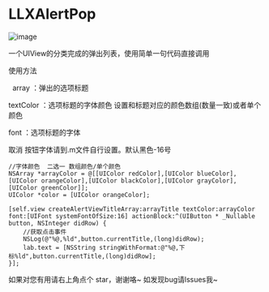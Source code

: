 # LLXAlertPop
![image](https://github.com/lilinxuan/LLXAlertPop/blob/master/弹出选项.gif)

一个UIView的分类完成的弹出列表，使用简单一句代码直接调用

使用方法

   
array ：弹出的选项标题
     
textColor ：选项标题的字体颜色 设置和标题对应的颜色数组(数量一致)或者单个颜色
     
font ：选项标题的字体
     
取消 按钮字体请到.m文件自行设置。默认黑色-16号
     
    
    //字体颜色  二选一 数组颜色/单个颜色
    NSArray *arrayColor = @[[UIColor redColor],[UIColor blueColor],[UIColor orangeColor],[UIColor blackColor],[UIColor grayColor],[UIColor greenColor]];
    UIColor *color = [UIColor orangeColor];
    
    [self.view createAlertViewTitleArray:arrayTitle textColor:arrayColor font:[UIFont systemFontOfSize:16] actionBlock:^(UIButton * _Nullable button, NSInteger didRow) {
        //获取点击事件
        NSLog(@"%@,%ld",button.currentTitle,(long)didRow);
        lab.text = [NSString stringWithFormat:@"%@,下标%ld",button.currentTitle,(long)didRow];
    }];
		
		
如果对您有用请右上角点个 star，谢谢咯~
如发现bug请lssues我~
	
